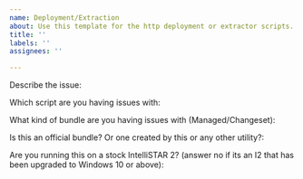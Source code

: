 ```yaml
---
name: Deployment/Extraction
about: Use this template for the http deployment or extractor scripts.
title: ''
labels: ''
assignees: ''

---
```


Describe the issue:

Which script are you having issues with:

What kind of bundle are you having issues with (Managed/Changeset): 

Is this an official bundle? Or one created by this or any other utility?:

Are you running this on a stock IntelliSTAR 2? (answer no if its an I2 that has been upgraded to Windows 10 or above):
